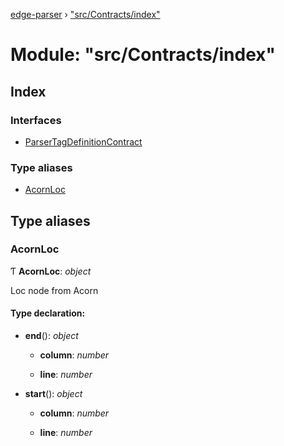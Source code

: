 [edge-parser](../README.md) › ["src/Contracts/index"](_src_contracts_index_.md)

# Module: "src/Contracts/index"

## Index

### Interfaces

* [ParserTagDefinitionContract](../interfaces/_src_contracts_index_.parsertagdefinitioncontract.md)

### Type aliases

* [AcornLoc](_src_contracts_index_.md#acornloc)

## Type aliases

###  AcornLoc

Ƭ **AcornLoc**: *object*

Loc node from Acorn

#### Type declaration:

* **end**(): *object*

  * **column**: *number*

  * **line**: *number*

* **start**(): *object*

  * **column**: *number*

  * **line**: *number*
